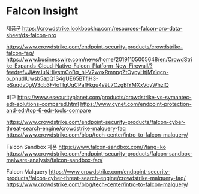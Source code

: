 # Falcon Insight

제품군
<https://crowdstrike.lookbookhq.com/resources-falcon-pro-data-sheet/ds-falcon-pro>

<https://www.crowdstrike.com/endpoint-security-products/crowdstrike-falcon-faq/>
<https://www.businesswire.com/news/home/20191105005648/en/CrowdStrike-Expands-Cloud-Native-Falcon-Platform-New-Firewall/?feedref=JjAwJuNHiystnCoBq_hl-V2wqxRmnpgZtOypyHtjMYiqcp-o_pnudlUwsb5apQ1S4gUE65BTfjH3-pSuqdv0gW3cb3F4oTIgUqCPafFkgu4s9L7CzgBlYMXxVoyWhzlQ>

비교
<https://www.esecurityplanet.com/products/crowdstrike-vs-symantec-edr-solutions-compared.html>
<https://www.cynet.com/endpoint-protection-and-edr/top-6-edr-tools-compare>

<https://www.crowdstrike.com/endpoint-security-products/falcon-cyber-threat-search-engine/crowdstrike-malquery-faq>
<https://www.crowdstrike.com/blog/tech-center/intro-to-falcon-malquery/>

Falcon Sandbox 제품
<https://www.falcon-sandbox.com/?lang=ko>
<https://www.crowdstrike.com/endpoint-security-products/falcon-sandbox-malware-analysis/falcon-sandbox-faq/>  

Falcon Malquery
<https://www.crowdstrike.com/endpoint-security-products/falcon-cyber-threat-search-engine/crowdstrike-malquery-faq/>
<https://www.crowdstrike.com/blog/tech-center/intro-to-falcon-malquery/>
